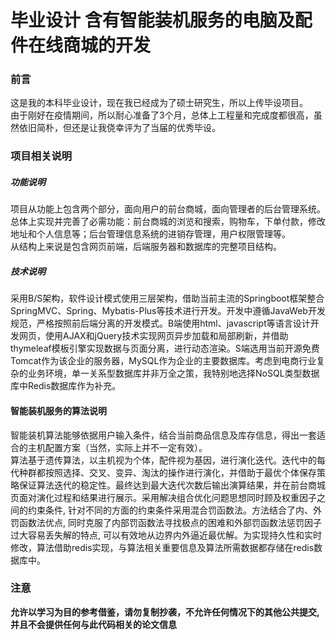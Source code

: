 # 毕业设计 含有智能装机服务的电脑及配件在线商城的开发
### 前言
这是我的本科毕业设计，现在我已经成为了硕士研究生，所以上传毕设项目。
<br>由于刚好在疫情期间，所以耐心准备了3个月，总体上工程量和完成度都很高，虽然依旧简朴，但还是让我侥幸评为了当届的优秀毕设。

### 项目相关说明

##### 功能说明

项目从功能上包含两个部分，面向用户的前台商城，面向管理者的后台管理系统。总体上实现并完善了必需功能：前台商城的浏览和搜索，购物车，下单付款，修改地址和个人信息等；后台管理信息系统的进销存管理，用户权限管理等。
<br>从结构上来说是包含网页前端，后端服务器和数据库的完整项目结构。

##### 技术说明
采用B/S架构，软件设计模式使用三层架构，借助当前主流的Springboot框架整合SpringMVC、Spring、Mybatis-Plus等技术进行开发。开发中遵循JavaWeb开发规范，严格按照前后端分离的开发模式。B端使用html、javascript等语言设计开发网页，使用AJAX和jQuery技术实现网页异步加载和局部刷新，并借助thymeleaf模板引擎实现数据与页面分离，进行动态渲染。S端选用当前开源免费Tomcat作为该企业的服务器，MySQL作为企业的主要数据库。考虑到电商行业复杂的业务环境，单一关系型数据库并非万全之策，我特别地选择NoSQL类型数据库中Redis数据库作为补充。

#### 智能装机服务的算法说明
智能装机算法能够依据用户输入条件，结合当前商品信息及库存信息，得出一套适合的主机配置方案（当然，实际上并不一定有效）。
<br>算法基于遗传算法，以主机视为个体，配件视为基因，进行演化迭代。迭代中的每代种群都按照选择、交叉、变异、淘汰的操作进行演化，并借助于最优个体保存策略保证算法迭代的稳定性。最终达到最大迭代次数后输出演算结果，并在前台商城页面对演化过程和结果进行展示。采用解决组合优化问题思想同时顾及权重因子之间的约束条件, 针对不同的方面的约束条件采用混合罚函数法。方法结合了内、外罚函数法优点, 同时克服了内部罚函数法寻找极点的困难和外部罚函数法惩罚因子过大容易丢失解的特点, 可以有效地从边界内外逼近最优解。为实现持久性和实时修改，算法借助redis实现，与算法相关重要信息及算法所需数据都存储在redis数据库中。

### 注意
**允许以学习为目的参考借鉴，请勿复制抄袭，不允许任何情况下的其他公共提交,并且不会提供任何与此代码相关的论文信息**